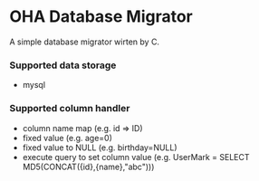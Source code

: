 # OHA Database Migrator
A simple database migrator wirten by C.

### Supported data storage
* mysql

### Supported column handler
* column name map (e.g. id => ID)
* fixed value (e.g. age=0)
* fixed value to NULL (e.g. birthday=NULL)
* execute query to set column value (e.g. UserMark = SELECT MD5(CONCAT({id},{name},"abc")))
